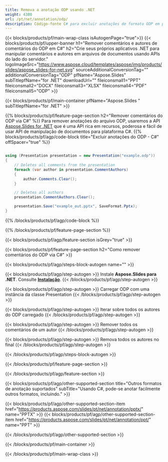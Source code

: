 ```yaml
---
title: Remova a anotação ODP usando .NET
weight: 4380
url: /pt/net/annotation/odp/ 
description: Código-fonte C# para excluir anotações de formato ODP em plataformas .NET Framework, .NET Core, Windows Azure, Mono ou Xamarin.
---
```


{{< blocks/products/pf/main-wrap-class isAutogenPage="true">}}
{{< blocks/products/pf/upper-banner h1="Remover comentários e autores de comentários do ODP em C#" h2="Crie seus próprios aplicativos .NET para manipular comentários e autores em arquivos de documentos usando APIs do lado do servidor." logoImageSrc="https://www.aspose.cloud/templates/aspose/img/products/slides/aspose_slides-for-net.svg" sourceAdditionalConversionTag="" additionalConversionTag="ODP" pfName="Aspose.Slides" subTitlepfName="for .NET" downloadUrl="" fileiconsmall1="PPT" fileiconsmall2="DOCX" fileiconsmall3="XLSX" fileiconsmall4="PDF" fileiconsmall5="ODP" >}}

{{< blocks/products/pf/main-container pfName="Aspose.Slides " subTitlepfName="for .NET" >}}

{{% blocks/products/pf/feature-page-section  h2="Remover comentários do ODP via C#" %}}
Para remover anotações do arquivo ODP, usaremos a API [Aspose.Slides for .NET](https://products.aspose.com/slides/pt/net) que é uma API rica em recursos, poderosa e fácil de usar API de manipulação de documentos para plataforma C#.
{{% blocks/products/pf/agp/code-block title="Excluir anotações do ODP - C#" offSpacer="true" %}}

```cs

using (Presentation presentation = new Presentation("example.odp"))
{
    // Deletes all comments from the presentation
    foreach (var author in presentation.CommentAuthors)
    {
        author.Comments.Clear();
    }

    // Deletes all authors
    presentation.CommentAuthors.Clear();

    presentation.Save("example_out.pptx", SaveFormat.Pptx);
}
```
{{% /blocks/products/pf/agp/code-block %}}

{{% /blocks/products/pf/feature-page-section %}}

{{< blocks/products/pf/agp/feature-section isGrey="true" >}}

{{< blocks/products/pf/feature-page-section  h2="Como remover comentários do ODP via C#" >}}

{{< blocks/products/pf/agp/steps-block-autogen name="" >}}

{{< blocks/products/pf/agp/step-autogen >}}
Instale **Aspose.Slides para .NET**. Consulte [**Instalação**](https://docs.aspose.com/slides/net/installation/).
{{< /blocks/products/pf/agp/step-autogen >}}

{{< blocks/products/pf/agp/step-autogen >}}
Carregar ODP com uma instância da classe Presentation
{{< /blocks/products/pf/agp/step-autogen >}}

{{< blocks/products/pf/agp/step-autogen >}}
Iterar sobre todos os autores do ODP carregado
{{< /blocks/products/pf/agp/step-autogen >}}

{{< blocks/products/pf/agp/step-autogen >}}
Remover todos os comentários de um autor
{{< /blocks/products/pf/agp/step-autogen >}}

{{< blocks/products/pf/agp/step-autogen >}}
Remova todos os autores no final
{{< /blocks/products/pf/agp/step-autogen >}}

{{< /blocks/products/pf/agp/steps-block-autogen >}}

{{< /blocks/products/pf/feature-page-section >}}

{{< /blocks/products/pf/agp/feature-section >}}

{{< blocks/products/pf/agp/other-supported-section title="Outros formatos de anotação suportados" subTitle="Usando C#, pode-se anotar facilmente outros formatos, incluindo." >}}

{{< blocks/products/pf/agp/other-supported-section-item href="https://products.aspose.com/slides/pt/net/annotation/pptx/" name="PPTX" >}}
{{< blocks/products/pf/agp/other-supported-section-item href="https://products.aspose.com/slides/pt/net/annotation/ppt/" name="PPT" >}}

{{< /blocks/products/pf/agp/other-supported-section >}}

{{< /blocks/products/pf/main-container >}}
    
{{< /blocks/products/pf/main-wrap-class >}}